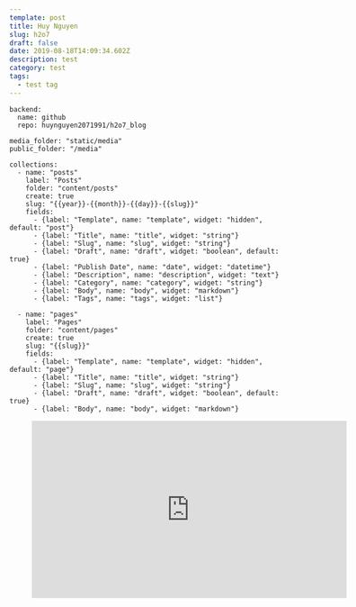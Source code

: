 ```yaml
---
template: post
title: Huy Nguyen
slug: h2o7
draft: false
date: 2019-08-18T14:09:34.602Z
description: test
category: test
tags:
  - test tag
---
```

```
backend:
  name: github
  repo: huynguyen2071991/h2o7_blog

media_folder: "static/media"
public_folder: "/media"

collections:
  - name: "posts"
    label: "Posts"
    folder: "content/posts"
    create: true
    slug: "{{year}}-{{month}}-{{day}}-{{slug}}"
    fields:
      - {label: "Template", name: "template", widget: "hidden", default: "post"}
      - {label: "Title", name: "title", widget: "string"}
      - {label: "Slug", name: "slug", widget: "string"}
      - {label: "Draft", name: "draft", widget: "boolean", default: true}
      - {label: "Publish Date", name: "date", widget: "datetime"}
      - {label: "Description", name: "description", widget: "text"}
      - {label: "Category", name: "category", widget: "string"}
      - {label: "Body", name: "body", widget: "markdown"}
      - {label: "Tags", name: "tags", widget: "list"}

  - name: "pages"
    label: "Pages"
    folder: "content/pages"
    create: true
    slug: "{{slug}}"
    fields:
      - {label: "Template", name: "template", widget: "hidden", default: "page"}
      - {label: "Title", name: "title", widget: "string"}
      - {label: "Slug", name: "slug", widget: "string"}
      - {label: "Draft", name: "draft", widget: "boolean", default: true}
      - {label: "Body", name: "body", widget: "markdown"}
```

<!-- blank line -->

<figure class="video_container">

  <iframe width="560" height="315" src="https://www.youtube.com/embed/6YhqQ2ZW1sc" frameborder="0" allow="accelerometer; autoplay; encrypted-media; gyroscope; picture-in-picture" allowfullscreen></iframe>

</figure>

<!-- blank line -->
